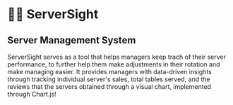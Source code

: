 # 🧑‍🍳 ServerSight
## Server Management System
ServerSight serves as a tool that helps managers keep trach of their server performance, to further help them
make adjustments in their rotation and make managing easier.
It provides managers with data-driven insights through tracking individual server's sales, total tables served,
and the reviews that the servers obtained through a visual chart, implemented through Chart.js! 
